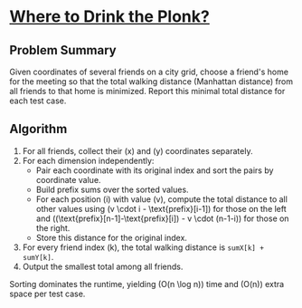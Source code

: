 # [Where to Drink the Plonk?](https://www.spoj.com/problems/PLONK/)

## Problem Summary
Given coordinates of several friends on a city grid, choose a friend's home for the meeting so that the total walking distance (Manhattan distance) from all friends to that home is minimized. Report this minimal total distance for each test case.

## Algorithm
1. For all friends, collect their \(x\) and \(y\) coordinates separately.
2. For each dimension independently:
   - Pair each coordinate with its original index and sort the pairs by coordinate value.
   - Build prefix sums over the sorted values.
   - For each position \(i\) with value \(v\), compute the total distance to all other values using
     \(v \cdot i - \text{prefix}[i-1]\) for those on the left and
     \((\text{prefix}[n-1]-\text{prefix}[i]) - v \cdot (n-1-i)\) for those on the right.
   - Store this distance for the original index.
3. For every friend index \(k\), the total walking distance is `sumX[k] + sumY[k]`.
4. Output the smallest total among all friends.

Sorting dominates the runtime, yielding \(O(n \log n)\) time and \(O(n)\) extra space per test case.
